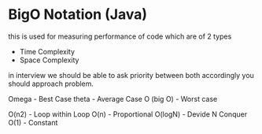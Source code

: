 # BigO Notation (Java)

this is used for measuring performance of code which are of 2 types
- Time Complexity
- Space Complexity

in interview we should be able to ask priority between both accordingly you should approach problem.

Omega - Best Case
theta - Average Case
O (big O) - Worst case  

O(n2)   - Loop within Loop
O(n)    - Proportional
O(logN) - Devide N Conquer
O(1)    - Constant


